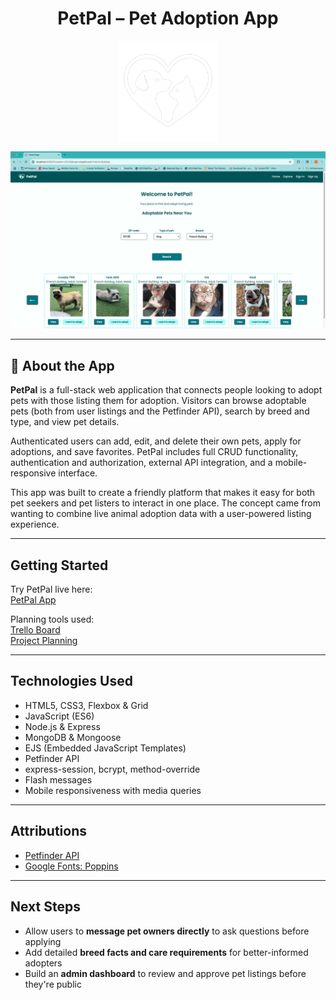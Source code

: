 <h1 align="center">PetPal – Pet Adoption App</h1>

<p align="center">
  <img src="public/images/petpal-logo.png" alt="PetPal Logo" width="160" />
</p>

![PetPal Screenshot](public/images/petpal-screenshot.png)

---

## 📖 About the App

**PetPal** is a full-stack web application that connects people looking to adopt pets with those listing them for adoption. Visitors can browse adoptable pets (both from user listings and the Petfinder API), search by breed and type, and view pet details.

Authenticated users can add, edit, and delete their own pets, apply for adoptions, and save favorites. PetPal includes full CRUD functionality, authentication and authorization, external API integration, and a mobile-responsive interface.

This app was built to create a friendly platform that makes it easy for both pet seekers and pet listers to interact in one place. The concept came from wanting to combine live animal adoption data with a user-powered listing experience.

---

## Getting Started

Try PetPal live here:  
 [PetPal App](https://your-live-deployment-link.com) <!-- Replace this -->

Planning tools used:  
[Trello Board](https://trello.com/b/8XabeOEe/pet-pal)  
[Project Planning](https://github.com/Diana961216/PetPal-Planning/tree/main)

---

## Technologies Used

- HTML5, CSS3, Flexbox & Grid
- JavaScript (ES6)
- Node.js & Express
- MongoDB & Mongoose
- EJS (Embedded JavaScript Templates)
- Petfinder API
- express-session, bcrypt, method-override
- Flash messages
- Mobile responsiveness with media queries

---

## Attributions

- [Petfinder API](https://www.petfinder.com/developers/)
- [Google Fonts: Poppins](https://fonts.google.com/specimen/Poppins)

---

## Next Steps

- Allow users to **message pet owners directly** to ask questions before applying
- Add detailed **breed facts and care requirements** for better-informed adopters
- Build an **admin dashboard** to review and approve pet listings before they're public
